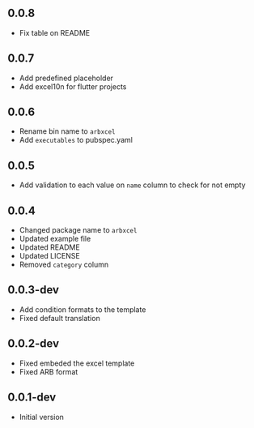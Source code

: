 ## 0.0.8

- Fix table on README

## 0.0.7

- Add predefined placeholder
- Add excel10n for flutter projects

## 0.0.6

- Rename bin name to `arbxcel`
- Add `executables` to pubspec.yaml

## 0.0.5

- Add validation to each value on `name` column to check for not empty

## 0.0.4

- Changed package name to `arbxcel`
- Updated example file
- Updated README
- Updated LICENSE
- Removed `category` column

## 0.0.3-dev

- Add condition formats to the template
- Fixed default translation

## 0.0.2-dev

- Fixed embeded the excel template
- Fixed ARB format

## 0.0.1-dev

- Initial version

